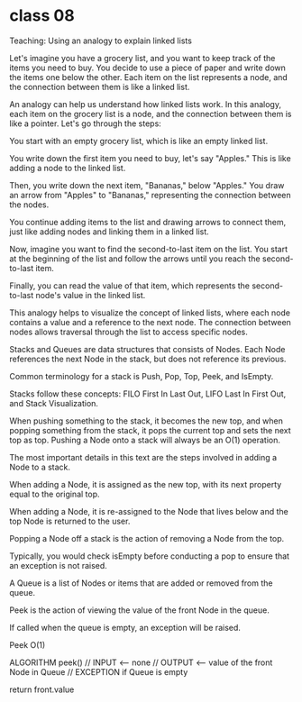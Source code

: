 # class 08

Teaching: Using an analogy to explain linked lists

Let's imagine you have a grocery list, and you want to keep track of the items you need to buy. You decide to use a piece of paper and write down the items one below the other. Each item on the list represents a node, and the connection between them is like a linked list.

An analogy can help us understand how linked lists work. In this analogy, each item on the grocery list is a node, and the connection between them is like a pointer. Let's go through the steps:

You start with an empty grocery list, which is like an empty linked list.

You write down the first item you need to buy, let's say "Apples." This is like adding a node to the linked list.

Then, you write down the next item, "Bananas," below "Apples." You draw an arrow from "Apples" to "Bananas," representing the connection between the nodes.

You continue adding items to the list and drawing arrows to connect them, just like adding nodes and linking them in a linked list.

Now, imagine you want to find the second-to-last item on the list. You start at the beginning of the list and follow the arrows until you reach the second-to-last item.

Finally, you can read the value of that item, which represents the second-to-last node's value in the linked list.

This analogy helps to visualize the concept of linked lists, where each node contains a value and a reference to the next node. The connection between nodes allows traversal through the list to access specific nodes.

Stacks and Queues are data structures that consists of Nodes. Each Node references the next Node in the stack, but does not reference its previous.

Common terminology for a stack is Push, Pop, Top, Peek, and IsEmpty.

Stacks follow these concepts: FILO First In Last Out, LIFO Last In First Out, and Stack Visualization.

When pushing something to the stack, it becomes the new top, and when popping something from the stack, it pops the current top and sets the next top as top. Pushing a Node onto a stack will always be an O(1) operation.

The most important details in this text are the steps involved in adding a Node to a stack.

When adding a Node, it is assigned as the new top, with its next property equal to the original top.

When adding a Node, it is re-assigned to the Node that lives below and the top Node is returned to the user.

Popping a Node off a stack is the action of removing a Node from the top.

Typically, you would check isEmpty before conducting a pop to ensure that an exception is not raised.

A Queue is a list of Nodes or items that are added or removed from the queue.

Peek is the action of viewing the value of the front Node in the queue.

If called when the queue is empty, an exception will be raised.

Peek O(1)

ALGORITHM peek()
// INPUT <-- none
// OUTPUT <-- value of the front Node in Queue
// EXCEPTION if Queue is empty

   return front.value